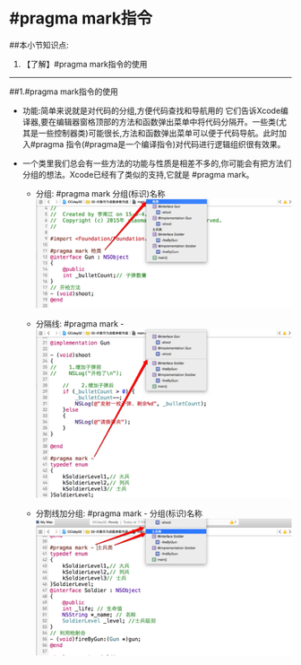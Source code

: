 # \#pragma mark指令
##本小节知识点:
1. 【了解】#pragma mark指令的使用

---

##1.\#pragma mark指令的使用

- 功能:简单来说就是对代码的分组,方便代码查找和导航用的 它们告诉Xcode编译器,要在编辑器窗格顶部的方法和函数弹出菜单中将代码分隔开。一些类(尤其是一些控制器类)可能很长,方法和函数弹出菜单可以便于代码导航。此时加入#pragma 指令(#pragma是一个编译指令)对代码进行逻辑组织很有效果。

- 一个类里我们总会有一些方法的功能与性质是相差不多的,你可能会有把方法们分组的想法。Xcode已经有了类似的支持,它就是 #pragma mark。

    + 分组:   #pragma mark 分组(标识)名称
![](../images/a4/Snip20150617_2.png)

    + 分隔线: #pragma mark -
![](../images/a4/Snip20150617_3.png)

    + 分割线加分组: #pragma mark - 分组(标识)名称
![](../images/a4/Snip20150617_5.png)

